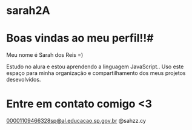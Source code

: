 # sarah2A

# Boas vindas ao meu perfil!!#

Meu nome é Sarah dos Reis =)

Estudo no alura e estou aprendendo a linguagem JavaScript..
Uso este espaço para minha organização e compartilhamento dos meus projetos desevolvidos.

 # Entre em contato comigo <3

00001109466328sp@al.educacao.sp.gov.br
@sahzz.cy 
